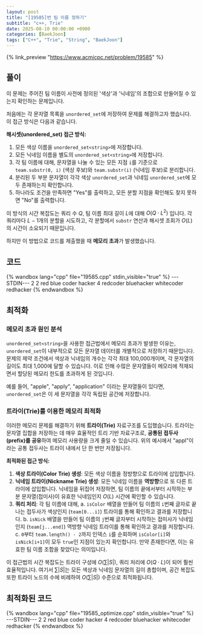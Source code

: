 ```yaml
---
layout: post
title: "[19585]번 팀 이름 정하기"
subtitle: "c++, Trie"
date: 2025-08-10 00:00:00 +0900
categories: [BaekJoon]
tags: ["C++", "Trie", "String", "BaekJoon"]
---
```

{% link_preview "https://www.acmicpc.net/problem/19585" %}

## 풀이
이 문제는 주어진 팀 이름이 사전에 정의된 '색상'과 '닉네임'의 조합으로 만들어질 수 있는지 확인하는 문제입니다.

처음에는 각 문자열 목록을 `unordered_set`에 저장하여 문제를 해결하고자 했습니다. 이 접근 방식은 다음과 같습니다.

**해시셋(unordered_set) 접근 방식:**
1.  모든 색상 이름을 `unordered_set<string>`에 저장합니다.
2.  모든 닉네임 이름을 별도의 `unordered_set<string>`에 저장합니다.
3.  각 팀 이름에 대해, 문자열을 나눌 수 있는 모든 지점 `i`를 기준으로 `team.substr(0, i)` (색상 후보)와 `team.substr(i)` (닉네임 후보)로 분리합니다.
4.  분리된 두 부분 문자열이 각각 색상 `unordered_set`과 닉네임 `unordered_set`에 모두 존재하는지 확인합니다.
5.  하나라도 조건을 만족하면 "Yes"를 출력하고, 모든 분할 지점을 확인해도 찾지 못하면 "No"를 출력합니다.

이 방식의 시간 복잡도는 쿼리 수 $Q$, 팀 이름 최대 길이 $L$에 대해 $O(Q \cdot L^2)$ 입니다. 각 쿼리마다 $L-1$개의 분할을 시도하고, 각 분할에서 `substr` 연산과 해시셋 조회가 $O(L)$의 시간이 소요되기 때문입니다.

하지만 이 방법으로 코드를 제출했을 때 **메모리 초과**가 발생했습니다.

## 코드
{% wandbox lang="cpp" file="19585.cpp" stdin_visible="true" %}
---STDIN---
2 2
red
blue
coder
hacker
4
redcoder
bluehacker
whitecoder
redhacker
{% endwandbox %}

## 최적화
### 메모리 초과 원인 분석
`unordered_set<string>`을 사용한 접근법에서 메모리 초과가 발생한 이유는, `unordered_set`이 내부적으로 모든 문자열 데이터를 개별적으로 저장하기 때문입니다. 문제의 제약 조건에서 색상과 닉네임의 개수는 각각 최대 100,000개이며, 각 문자열의 길이도 최대 1,000에 달할 수 있습니다. 이로 인해 수많은 문자열들이 메모리에 적재되면서 할당된 메모리 한도를 초과하게 된 것입니다.

예를 들어, "apple", "apply", "application" 이라는 문자열들이 있다면, `unordered_set`은 이 세 문자열을 각각 독립된 공간에 저장합니다.

### 트라이(Trie)를 이용한 메모리 최적화
이러한 메모리 문제를 해결하기 위해 **트라이(Trie)** 자료구조를 도입했습니다. 트라이는 문자열 집합을 저장하는 데 매우 효율적인 트리 기반 자료구조로, **공통된 접두사(prefix)를 공유**하여 메모리 사용량을 크게 줄일 수 있습니다. 위의 예시에서 "appl"이라는 공통 접두사는 트라이 내에서 단 한 번만 저장됩니다.

**최적화된 접근 방식:**
1.  **색상 트라이(Color Trie) 생성**: 모든 색상 이름을 정방향으로 트라이에 삽입합니다.
2.  **닉네임 트라이(Nickname Trie) 생성**: 모든 닉네임 이름을 **역방향**으로 또 다른 트라이에 삽입합니다. 닉네임을 뒤집어 저장하면, 팀 이름의 끝에서부터 시작하는 부분 문자열(접미사)이 유효한 닉네임인지 $O(L)$ 시간에 확인할 수 있습니다.
3.  **쿼리 처리**: 각 팀 이름에 대해,
    a.  `isColor` 배열을 만들어 팀 이름의 `i`번째 글자로 끝나는 접두사가 색상인지 (`team[0...i]`) 트라이를 통해 확인하고 결과를 저장합니다.
    b. `isNick` 배열을 만들어 팀 이름의 `j`번째 글자부터 시작하는 접미사가 닉네임인지 (`team[j...end]`) 역방향 닉네임 트라이를 통해 확인하고 결과를 저장합니다.
    c. `0`부터 `team.length() - 2`까지 인덱스 `i`를 순회하며 `isColor[i]`와 `isNick[i+1]`이 모두 `true`인 지점이 있는지 확인합니다. 만약 존재한다면, 이는 유효한 팀 이름 조합을 찾았다는 의미입니다.

이 접근법의 시간 복잡도는 트라이 구성에 $O(\sum|S|)$, 쿼리 처리에 $O(Q \cdot L)$이 되어 훨씬 효율적입니다. 여기서 $\sum|S|$는 모든 색상과 닉네임 문자열의 길이 총합이며, 공간 복잡도 또한 트라이 노드의 수에 비례하여 $O(\sum|S|)$ 수준으로 최적화됩니다.

## 최적화된 코드

{% wandbox lang="cpp" file="19585_optimize.cpp" stdin_visible="true" %}
---STDIN---
2 2
red
blue
coder
hacker
4
redcoder
bluehacker
whitecoder
redhacker
{% endwandbox %}
